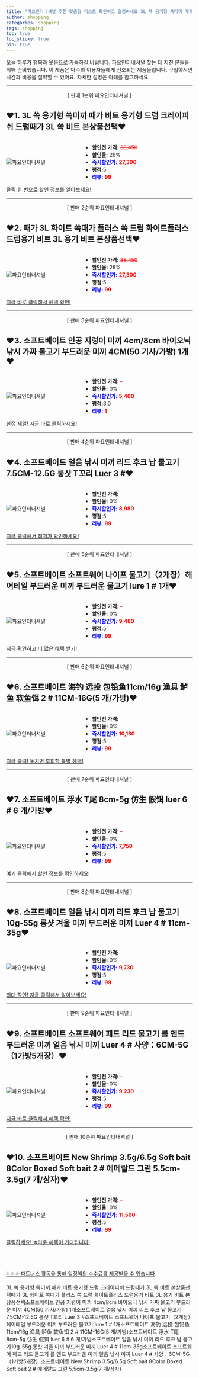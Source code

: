 ```yaml
---
title: "파요인터내셔널 추천 맞춤형 리스트 확인하고 결정하세요 3L 쏙 용기형 쏙미끼 때가"
author: shopping
categories: shopping
tags: shopping
toc: true
toc_sticky: true
pin: true
---
```

오늘 하루가 행복과 웃음으로 가득하길 바랍니다. 파요인터내셔널 찾는 데 지친 분들을 위해 준비했습니다. 이 제품은 다수의 이용자들에게 선호되는 제품들입니다. 구입하시면 시간과 비용을 절약할 수 있어요. 자세한 설명은 아래를 참고하세요.

---
<p class="toplist" style="margin: 0 auto; display: block; width: fit-content;">[ 판매 1순위 파요인터내셔널 ]</p>

<h2><strong>❤️1. 3L 쏙 용기형 쏙미끼 때가 비트 용기형 드럼 크레이피쉬 드럼때가 3L 쏙 비트 본상품선택❤️</strong></h2>

<div style="display: flex; align-items: center;">
    <div style="flex: 0.4;">
        <img src="https://thumbnail6.coupangcdn.com/thumbnails/remote/230x230ex/image/vendor_inventory/6daa/b41d7bd49d11c2a1932c67557fa6d1ba66eb422c7c70519cbf1f87b27a6d.jpg" alt="파요인터내셔널" style="max-width: 100%;">
    </div>
    <div style="flex: 0.6; margin-left: 10px;">
        <ul>
            <li><strong>할인전 가격:</strong> <del style="color: red;">38,450</del></li>
            <li><strong>할인율:</strong> 28%</li>
            <li><span style='color:blue'><strong>즉시할인가:</strong></span> <span style='color:red'><strong>27,300</strong></span></li>
            <li><strong>평점:</strong>5</li>
            <li><span style='color:blue'><strong>리뷰:</strong></span> <span style='color:red'><strong>99</strong></span></li>
        </ul>
    </div>
</div>
<div class="center">
    <a href="https://selin100587001.github.io?lptag=AF9450613&subid=githubio&pageKey=8248201002&traceid=V0-153&itemId=23742401449&vendorItemId=90766995045" class="myButton">
        클릭 한 번으로 할인 정보를 알아보세요!
    </a>
</div>


---
<p class="toplist" style="margin: 0 auto; display: block; width: fit-content;">[ 판매 2순위 파요인터내셔널 ]</p>

<h2><strong>❤️2. 때가 3L 화이트 쏙때가 플러스 쏙 드럼 화이트플러스 드럼용기 비트 3L 용기 비트 본상품선택❤️</strong></h2>

<div style="display: flex; align-items: center;">
    <div style="flex: 0.4;">
        <img src="https://thumbnail9.coupangcdn.com/thumbnails/remote/230x230ex/image/vendor_inventory/5e63/a769467167e26dbe3c7ff96196c1e2eb96231b68af79854e0b5e15e0669c.jpg" alt="파요인터내셔널" style="max-width: 100%;">
    </div>
    <div style="flex: 0.6; margin-left: 10px;">
        <ul>
            <li><strong>할인전 가격:</strong> <del style="color: red;">38,450</del></li>
            <li><strong>할인율:</strong> 28%</li>
            <li><span style='color:blue'><strong>즉시할인가:</strong></span> <span style='color:red'><strong>27,300</strong></span></li>
            <li><strong>평점:</strong>5</li>
            <li><span style='color:blue'><strong>리뷰:</strong></span> <span style='color:red'><strong>99</strong></span></li>
        </ul>
    </div>
</div>
<div class="center">
    <a href="https://selin100587001.github.io?lptag=AF9450613&subid=githubio&pageKey=8248199017&traceid=V0-153&itemId=23742391991&vendorItemId=90766985958" class="myButton">
        지금 바로 클릭해서 혜택 확인!
    </a>
</div>


---
<p class="toplist" style="margin: 0 auto; display: block; width: fit-content;">[ 판매 3순위 파요인터내셔널 ]</p>

<h2><strong>❤️3. 소프트베이트 인공 지렁이 미끼 4cm/8cm 바이오닉 낚시 가짜 물고기 부드러운 미끼 4CM(50 기사/가방) 1개❤️</strong></h2>

<div style="display: flex; align-items: center;">
    <div style="flex: 0.4;">
        <img src="https://thumbnail8.coupangcdn.com/thumbnails/remote/230x230ex/image/vendor_inventory/7ab3/db98f0a5dab9fd8c3d93391f17e494d94faa6e92ec53244aa256ba22048f.jpeg" alt="파요인터내셔널" style="max-width: 100%;">
    </div>
    <div style="flex: 0.6; margin-left: 10px;">
        <ul>
            <li><strong>할인전 가격:</strong> <del style="color: red;">-</del></li>
            <li><strong>할인율:</strong> 0%</li>
            <li><span style='color:blue'><strong>즉시할인가:</strong></span> <span style='color:red'><strong>5,400</strong></span></li>
            <li><strong>평점:</strong>3.0</li>
            <li><span style='color:blue'><strong>리뷰:</strong></span> <span style='color:red'><strong>1</strong></span></li>
        </ul>
    </div>
</div>
<div class="center">
    <a href="https://selin100587001.github.io?lptag=AF9450613&subid=githubio&pageKey=6570258944&traceid=V0-153&itemId=14745996432&vendorItemId=81986413182" class="myButton">
        한정 세일! 지금 바로 클릭하세요!
    </a>
</div>


---
<p class="toplist" style="margin: 0 auto; display: block; width: fit-content;">[ 판매 4순위 파요인터내셔널 ]</p>

<h2><strong>❤️4. 소프트베이트 얼음 낚시 미끼 리드 후크 납 물고기 7.5CM-12.5G 롱샷 T꼬리 Luer 3 #❤️</strong></h2>

<div style="display: flex; align-items: center;">
    <div style="flex: 0.4;">
        <img src="https://thumbnail10.coupangcdn.com/thumbnails/remote/230x230ex/image/vendor_inventory/94a1/78d25b44eb574ca76ec4e9afcf110a2f8ff1f28ccc06dfa2105948276da9.jpeg" alt="파요인터내셔널" style="max-width: 100%;">
    </div>
    <div style="flex: 0.6; margin-left: 10px;">
        <ul>
            <li><strong>할인전 가격:</strong> <del style="color: red;">-</del></li>
            <li><strong>할인율:</strong> 0%</li>
            <li><span style='color:blue'><strong>즉시할인가:</strong></span> <span style='color:red'><strong>8,980</strong></span></li>
            <li><strong>평점:</strong>5</li>
            <li><span style='color:blue'><strong>리뷰:</strong></span> <span style='color:red'><strong>99</strong></span></li>
        </ul>
    </div>
</div>
<div class="center">
    <a href="https://selin100587001.github.io?lptag=AF9450613&subid=githubio&pageKey=6568501147&traceid=V0-153&itemId=14735234690&vendorItemId=81975761166" class="myButton">
        지금 클릭해서 최저가 확인하세요!
    </a>
</div>


---
<p class="toplist" style="margin: 0 auto; display: block; width: fit-content;">[ 판매 5순위 파요인터내셔널 ]</p>

<h2><strong>❤️5. 소프트베이트 소프트웨어 나이프 물고기（2개장）헤어테일 부드러운 미끼 부드러운 물고기 lure 1 # 1개❤️</strong></h2>

<div style="display: flex; align-items: center;">
    <div style="flex: 0.4;">
        <img src="https://thumbnail9.coupangcdn.com/thumbnails/remote/230x230ex/image/vendor_inventory/8b98/312a1cbba7b1b009b1f1236e292a4ed04742f2273b3238779bfed1e245df.jpeg" alt="파요인터내셔널" style="max-width: 100%;">
    </div>
    <div style="flex: 0.6; margin-left: 10px;">
        <ul>
            <li><strong>할인전 가격:</strong> <del style="color: red;">-</del></li>
            <li><strong>할인율:</strong> 0%</li>
            <li><span style='color:blue'><strong>즉시할인가:</strong></span> <span style='color:red'><strong>9,480</strong></span></li>
            <li><strong>평점:</strong>5</li>
            <li><span style='color:blue'><strong>리뷰:</strong></span> <span style='color:red'><strong>99</strong></span></li>
        </ul>
    </div>
</div>
<div class="center">
    <a href="https://selin100587001.github.io?lptag=AF9450613&subid=githubio&pageKey=6561374961&traceid=V0-153&itemId=14689819851&vendorItemId=81930694787" class="myButton">
        지금 확인하고 더 많은 혜택 받기!
    </a>
</div>


---
<p class="toplist" style="margin: 0 auto; display: block; width: fit-content;">[ 판매 6순위 파요인터내셔널 ]</p>

<h2><strong>❤️6. 소프트베이트 海钓 远投 包铅鱼11cm/16g 渔具 鲈鱼 软鱼饵 2 # 11CM-16G(5 개/가방)❤️</strong></h2>

<div style="display: flex; align-items: center;">
    <div style="flex: 0.4;">
        <img src="https://thumbnail8.coupangcdn.com/thumbnails/remote/230x230ex/image/vendor_inventory/faa0/81d0215575f0542b4196c8ba205fbd508d8afd750a08fc627432c1b4069d.jpeg" alt="파요인터내셔널" style="max-width: 100%;">
    </div>
    <div style="flex: 0.6; margin-left: 10px;">
        <ul>
            <li><strong>할인전 가격:</strong> <del style="color: red;">-</del></li>
            <li><strong>할인율:</strong> 0%</li>
            <li><span style='color:blue'><strong>즉시할인가:</strong></span> <span style='color:red'><strong>10,180</strong></span></li>
            <li><strong>평점:</strong>5</li>
            <li><span style='color:blue'><strong>리뷰:</strong></span> <span style='color:red'><strong>99</strong></span></li>
        </ul>
    </div>
</div>
<div class="center">
    <a href="https://selin100587001.github.io?lptag=AF9450613&subid=githubio&pageKey=6570258981&traceid=V0-153&itemId=14745996601&vendorItemId=81986413537" class="myButton">
        지금 클릭! 놓치면 후회할 특별 혜택!
    </a>
</div>


---
<p class="toplist" style="margin: 0 auto; display: block; width: fit-content;">[ 판매 7순위 파요인터내셔널 ]</p>

<h2><strong>❤️7. 소프트베이트 浮水 T尾 8cm-5g 仿生 假饵 luer 6 # 6 개/가방❤️</strong></h2>

<div style="display: flex; align-items: center;">
    <div style="flex: 0.4;">
        <img src="https://thumbnail7.coupangcdn.com/thumbnails/remote/230x230ex/image/vendor_inventory/de04/3614da9eb8a9c1316ab789ac0f5e734048067c81ebe796bf7f5a3ab8685e.jpeg" alt="파요인터내셔널" style="max-width: 100%;">
    </div>
    <div style="flex: 0.6; margin-left: 10px;">
        <ul>
            <li><strong>할인전 가격:</strong> <del style="color: red;">-</del></li>
            <li><strong>할인율:</strong> 0%</li>
            <li><span style='color:blue'><strong>즉시할인가:</strong></span> <span style='color:red'><strong>7,750</strong></span></li>
            <li><strong>평점:</strong>5</li>
            <li><span style='color:blue'><strong>리뷰:</strong></span> <span style='color:red'><strong>99</strong></span></li>
        </ul>
    </div>
</div>
<div class="center">
    <a href="https://selin100587001.github.io?lptag=AF9450613&subid=githubio&pageKey=6564080386&traceid=V0-153&itemId=14708368265&vendorItemId=81949134948" class="myButton">
        여기 클릭해서 할인 정보를 확인하세요!
    </a>
</div>


---
<p class="toplist" style="margin: 0 auto; display: block; width: fit-content;">[ 판매 8순위 파요인터내셔널 ]</p>

<h2><strong>❤️8. 소프트베이트 얼음 낚시 미끼 리드 후크 납 물고기10g-55g 롱샷 겨울 미끼 부드러운 미끼 Luer 4 # 11cm-35g❤️</strong></h2>

<div style="display: flex; align-items: center;">
    <div style="flex: 0.4;">
        <img src="https://thumbnail9.coupangcdn.com/thumbnails/remote/230x230ex/image/vendor_inventory/48cb/662fdddfa454ca177cf2bb6d58f703d17d1f6b5828001ecee2e64b9c0cb1.jpeg" alt="파요인터내셔널" style="max-width: 100%;">
    </div>
    <div style="flex: 0.6; margin-left: 10px;">
        <ul>
            <li><strong>할인전 가격:</strong> <del style="color: red;">-</del></li>
            <li><strong>할인율:</strong> 0%</li>
            <li><span style='color:blue'><strong>즉시할인가:</strong></span> <span style='color:red'><strong>9,730</strong></span></li>
            <li><strong>평점:</strong>5</li>
            <li><span style='color:blue'><strong>리뷰:</strong></span> <span style='color:red'><strong>99</strong></span></li>
        </ul>
    </div>
</div>
<div class="center">
    <a href="https://selin100587001.github.io?lptag=AF9450613&subid=githubio&pageKey=6563977204&traceid=V0-153&itemId=14707739348&vendorItemId=81948499368" class="myButton">
        최대 할인! 지금 클릭해서 알아보세요!
    </a>
</div>


---
<p class="toplist" style="margin: 0 auto; display: block; width: fit-content;">[ 판매 9순위 파요인터내셔널 ]</p>

<h2><strong>❤️9. 소프트베이트 소프트웨어 패드 리드 물고기 롤 엔드 부드러운 미끼 얼음 낚시 미끼 Luer 4 # 사양：6CM-5G（1가방5개장）❤️</strong></h2>

<div style="display: flex; align-items: center;">
    <div style="flex: 0.4;">
        <img src="https://thumbnail8.coupangcdn.com/thumbnails/remote/230x230ex/image/vendor_inventory/b014/2bbcf3b51cd6a2feb67400be6a61f24ec5aaeb151aad685167250a673c85.jpeg" alt="파요인터내셔널" style="max-width: 100%;">
    </div>
    <div style="flex: 0.6; margin-left: 10px;">
        <ul>
            <li><strong>할인전 가격:</strong> <del style="color: red;">-</del></li>
            <li><strong>할인율:</strong> 0%</li>
            <li><span style='color:blue'><strong>즉시할인가:</strong></span> <span style='color:red'><strong>9,230</strong></span></li>
            <li><strong>평점:</strong>5</li>
            <li><span style='color:blue'><strong>리뷰:</strong></span> <span style='color:red'><strong>99</strong></span></li>
        </ul>
    </div>
</div>
<div class="center">
    <a href="https://selin100587001.github.io?lptag=AF9450613&subid=githubio&pageKey=6563905078&traceid=V0-153&itemId=14707217160&vendorItemId=81947986876" class="myButton">
        지금 바로 클릭해서 혜택 확인!
    </a>
</div>


---
<p class="toplist" style="margin: 0 auto; display: block; width: fit-content;">[ 판매 10순위 파요인터내셔널 ]</p>

<h2><strong>❤️10. 소프트베이트 New Shrimp 3.5g/6.5g Soft bait 8Color Boxed Soft bait 2 # 에메랄드 그린 5.5cm-3.5g(7 개/상자)❤️</strong></h2>

<div style="display: flex; align-items: center;">
    <div style="flex: 0.4;">
        <img src="https://thumbnail9.coupangcdn.com/thumbnails/remote/230x230ex/image/vendor_inventory/8810/dcfac948b3c6bf3ff8ab2e878583e46fd80723b667785a82b0e541f848d7.jpeg" alt="파요인터내셔널" style="max-width: 100%;">
    </div>
    <div style="flex: 0.6; margin-left: 10px;">
        <ul>
            <li><strong>할인전 가격:</strong> <del style="color: red;">-</del></li>
            <li><strong>할인율:</strong> 0%</li>
            <li><span style='color:blue'><strong>즉시할인가:</strong></span> <span style='color:red'><strong>11,500</strong></span></li>
            <li><strong>평점:</strong>5</li>
            <li><span style='color:blue'><strong>리뷰:</strong></span> <span style='color:red'><strong>99</strong></span></li>
        </ul>
    </div>
</div>
<div class="center">
    <a href="https://selin100587001.github.io?lptag=AF9450613&subid=githubio&pageKey=6568467599&traceid=V0-153&itemId=14735065179&vendorItemId=81975592648" class="myButton">
        클릭하세요! 놀라운 혜택이 기다립니다!
    </a>
</div>

<br><br><br>[💦 💦 💦 파트너스 활동을 통해 일정액의 수수료를 제공받을 수 있습니다](https://link.coupang.com/a/bcpT2c)<br><br>3L 쏙 용기형 쏙미끼 때가 비트 용기형 드럼 크레이피쉬 드럼때가 3L 쏙 비트 본상품선택때가 3L 화이트 쏙때가 플러스 쏙 드럼 화이트플러스 드럼용기 비트 3L 용기 비트 본상품선택소프트베이트 인공 지렁이 미끼 4cm/8cm 바이오닉 낚시 가짜 물고기 부드러운 미끼 4CM(50 기사/가방) 1개소프트베이트 얼음 낚시 미끼 리드 후크 납 물고기 7.5CM-12.5G 롱샷 T꼬리 Luer 3 #소프트베이트 소프트웨어 나이프 물고기（2개장）헤어테일 부드러운 미끼 부드러운 물고기 lure 1 # 1개소프트베이트 海钓 远投 包铅鱼11cm/16g 渔具 鲈鱼 软鱼饵 2 # 11CM-16G(5 개/가방)소프트베이트 浮水 T尾 8cm-5g 仿生 假饵 luer 6 # 6 개/가방소프트베이트 얼음 낚시 미끼 리드 후크 납 물고기10g-55g 롱샷 겨울 미끼 부드러운 미끼 Luer 4 # 11cm-35g소프트베이트 소프트웨어 패드 리드 물고기 롤 엔드 부드러운 미끼 얼음 낚시 미끼 Luer 4 # 사양：6CM-5G（1가방5개장）소프트베이트 New Shrimp 3.5g/6.5g Soft bait 8Color Boxed Soft bait 2 # 에메랄드 그린 5.5cm-3.5g(7 개/상자)